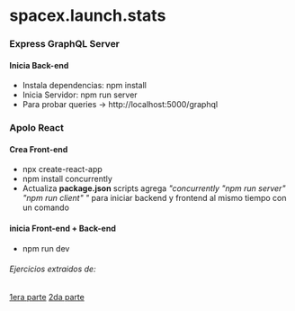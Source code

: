 # spacex.launch.stats

### Express GraphQL Server

#### Inicia Back-end
- Instala dependencias: npm install
- Inicia Servidor: npm run server
- Para probar queries -> http://localhost:5000/graphql

### Apolo React

#### Crea Front-end
- npx create-react-app
- npm install concurrently
- Actualiza **package.json** scripts agrega *"concurrently \"npm run server\" \"npm run client\" "* para iniciar backend y frontend al mismo tiempo con un comando

#### inicia Front-end + Back-end
- npm run dev


###### Ejercicios extraidos de:
[1era parte](https://www.youtube.com/watch?v=-XwkFm5a9lw)
[2da parte](https://www.youtube.com/watch?v=SEMTj8w04Z8)
